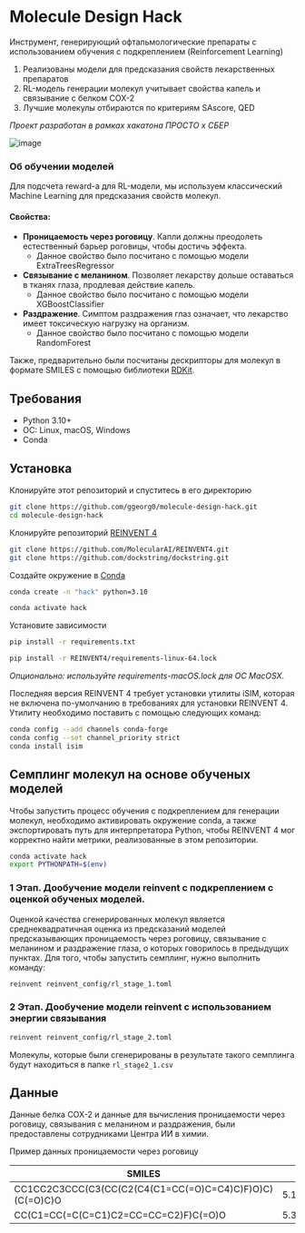 # Molecule Design Hack
Инструмент, генерирующий офтальмологические препараты с использованием обучения с подкреплением (Reinforcement Learning)

1. Реализованы модели для предсказания свойств лекарственных препаратов
2. RL-модель генерации молекул учитывает свойства капель и связывание с белком COX-2
3. Лучшие молекулы отбираются по критериям SAscore, QED


_Проект разработан в рамках хакатона ПРОСТО x СБЕР_ 

![image](https://github.com/user-attachments/assets/871f2f10-3408-4e97-b936-7e3d0f752acf)

### Об обучении моделей 
Для подсчета reward-а для RL-модели, мы используем классический Machine Learning для предсказания свойств молекул.

#### Свойства:
- **Проницаемость через роговицу**. Капли должны преодолеть естественный барьер роговицы, чтобы достичь эффекта. 
  - Данное свойство было посчитано с помощью модели ExtraTreesRegressor
- **Связывание с меланином**. Позволяет лекарству дольше оставаться в тканях глаза, продлевая действие капель. 
  - Данное свойство было посчитано с помощью модели XGBoostClassifier
- **Раздражение**. Симптом раздражения глаз означает, что лекарство имеет токсическую нагрузку на организм. 
  - Данное свойство было посчитано с помощью модели RandomForest

Также, предварительно были посчитаны дескрипторы для молекул в формате SMILES с помощью библиотеки [RDKit](https://www.rdkit.org).

## Требования
- Python 3.10+
- ОС: Linux, macOS, Windows
- Conda


## Установка

Клонируйте этот репозиторий и спуститесь в его директорию
```bash
git clone https://github.com/ggeorg0/molecule-design-hack.git
cd molecule-design-hack
```

Клонируйте репозиторий [REINVENT 4](https://github.com/MolecularAI/REINVENT4.git)
```bash
git clone https://github.com/MolecularAI/REINVENT4.git
git clone https://github.com/dockstring/dockstring.git
```

Создайте окружение в [Conda](https://docs.conda.io/projects/conda/en/latest/index.html)
```bash
conda create -n "hack" python=3.10
```
```bash
conda activate hack
```

Установите зависимости
```bash
pip install -r requirements.txt
```
```bash
pip install -r REINVENT4/requirements-linux-64.lock
```
_Опционально: используйте _requirements-macOS.lock_ для ОС MacOSX._

Последняя версия REINVENT 4 требует установки утилиты iSIM, которая не включена по-умолчанию в требованиях для установки REINVENT 4. Утилиту необходимо поставить с помощью следующих команд:

```bash
conda config --add channels conda-forge
conda config --set channel_priority strict
conda install isim
```

## Семплинг молекул на основе обученых моделей
Чтобы запустить процесс обучения с подкреплением для генерации молекул, необходимо активировать окружение conda, а также экспортировать путь для интерпретатора Python, чтобы REINVENT 4 мог корректно найти метрики, реализованные в этом репозитории.


```bash
conda activate hack
export PYTHONPATH=$(env)
```

### 1 Этап. Дообучение модели reinvent с подкреплением с оценкой обученых моделей.

Оценкой качества сгенерированных молекул является среднеквадратичная оценка из предсказаний моделей предсказывающих проницаемость через роговицу, связывание с меланином и раздражение глаза, о которых говорилось в предыдущих пунктах. Для того, чтобы запустить семплинг, нужно выполнить команду:

```bash
reinvent reinvent_config/rl_stage_1.toml
```

### 2 Этап. Дообучение модели reinvent с использованием энергии связывания

```bash
reinvent reinvent_config/rl_stage_2.toml
```

Молекулы, которые были сгенерированы в результате такого семплинга будут находиться в папке `rl_stage2_1.csv`

## Данные
Данные белка COX-2 и данные для вычисления проницаемости через роговицу, связывания с меланином и раздражения, были предоставлены сотрудниками Центра ИИ в химии.

Пример данных проницаемости через роговицу

| SMILES  | logPerm |
| ------------- | ------------- |
| CC1CC2C3CCC(C3(CC(C2(C4(C1=CC(=O)C=C4)C)F)O)C)(C(=O)C)O  | 5.135798437050  |
| CC(C1=CC(=C(C=C1)C2=CC=CC=C2)F)C(=O)O  | 5.347107530717  |
